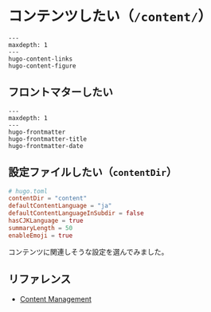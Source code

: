# コンテンツしたい（`/content/`）

```{toctree}
---
maxdepth: 1
---
hugo-content-links
hugo-content-figure
```

## フロントマターしたい

```{toctree}
---
maxdepth: 1
---
hugo-frontmatter
hugo-frontmatter-title
hugo-frontmatter-date
```

## 設定ファイルしたい（`contentDir`）

```toml
# hugo.toml
contentDir = "content"
defaultContentLanguage = "ja"
defaultContentLanguageInSubdir = false
hasCJKLanguage = true
summaryLength = 50
enableEmoji = true
```

コンテンツに関連しそうな設定を選んでみました。

## リファレンス

- [Content Management](https://gohugo.io/content-management/)
